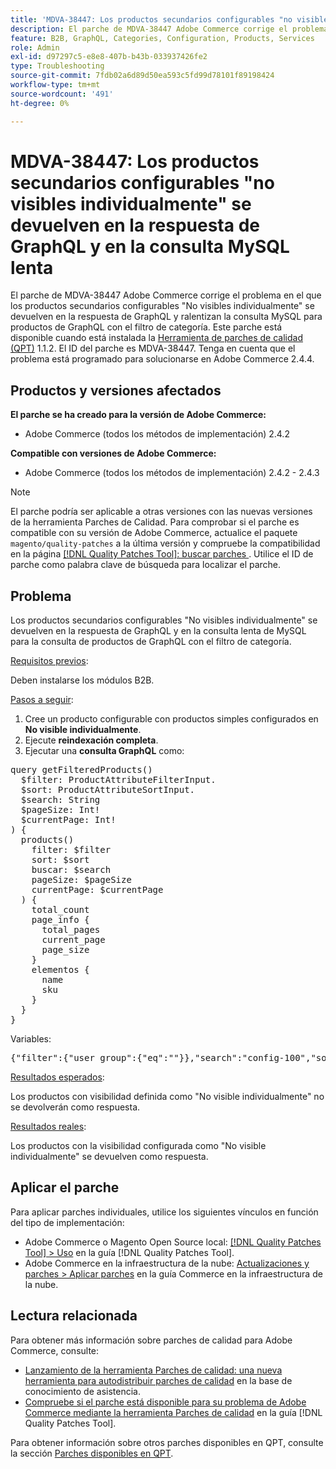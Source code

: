 ```yaml
---
title: 'MDVA-38447: Los productos secundarios configurables "no visibles individualmente" se devuelven en la respuesta de GraphQL y en la consulta MySQL lenta'
description: El parche de MDVA-38447 Adobe Commerce corrige el problema en el que los productos secundarios configurables "No visibles individualmente" se devuelven en la respuesta de GraphQL y ralentizan la consulta MySQL para productos de GraphQL con el filtro de categoría. Este parche está disponible cuando está instalada la [Quality Patches Tool (QPT)](https://experienceleague.adobe.com/es/docs/commerce-operations/tools/quality-patches-tool/quality-patches-tool-to-self-serve-quality-patches) 1.1.2. El ID del parche es MDVA-38447. Tenga en cuenta que el problema está programado para solucionarse en Adobe Commerce 2.4.4.
feature: B2B, GraphQL, Categories, Configuration, Products, Services
role: Admin
exl-id: d97297c5-e8e8-407b-b43b-033937426fe2
type: Troubleshooting
source-git-commit: 7fdb02a6d89d50ea593c5fd99d78101f89198424
workflow-type: tm+mt
source-wordcount: '491'
ht-degree: 0%

---
```


# MDVA-38447: Los productos secundarios configurables &quot;no visibles individualmente&quot; se devuelven en la respuesta de GraphQL y en la consulta MySQL lenta

El parche de MDVA-38447 Adobe Commerce corrige el problema en el que los productos secundarios configurables &quot;No visibles individualmente&quot; se devuelven en la respuesta de GraphQL y ralentizan la consulta MySQL para productos de GraphQL con el filtro de categoría. Este parche está disponible cuando está instalada la [Herramienta de parches de calidad (QPT)](https://experienceleague.adobe.com/es/docs/commerce-operations/tools/quality-patches-tool/quality-patches-tool-to-self-serve-quality-patches) 1.1.2. El ID del parche es MDVA-38447. Tenga en cuenta que el problema está programado para solucionarse en Adobe Commerce 2.4.4.

## Productos y versiones afectados

**El parche se ha creado para la versión de Adobe Commerce:**

* Adobe Commerce (todos los métodos de implementación) 2.4.2

**Compatible con versiones de Adobe Commerce:**

* Adobe Commerce (todos los métodos de implementación) 2.4.2 - 2.4.3

>[!NOTE]
>
>El parche podría ser aplicable a otras versiones con las nuevas versiones de la herramienta Parches de Calidad. Para comprobar si el parche es compatible con su versión de Adobe Commerce, actualice el paquete `magento/quality-patches` a la última versión y compruebe la compatibilidad en la página [[!DNL Quality Patches Tool]: buscar parches ](https://experienceleague.adobe.com/es/docs/commerce-operations/tools/quality-patches-tool/quality-patches-tool-to-self-serve-quality-patches). Utilice el ID de parche como palabra clave de búsqueda para localizar el parche.

## Problema

Los productos secundarios configurables &quot;No visibles individualmente&quot; se devuelven en la respuesta de GraphQL y en la consulta lenta de MySQL para la consulta de productos de GraphQL con el filtro de categoría.

<u>Requisitos previos</u>:

Deben instalarse los módulos B2B.

<u>Pasos a seguir</u>:

1. Cree un producto configurable con productos simples configurados en **No visible individualmente**.
1. Ejecute **reindexación completa**.
1. Ejecutar una **consulta GraphQL** como:

<pre>query getFilteredProducts()
  $filter: ProductAttributeFilterInput.
  $sort: ProductAttributeSortInput.
  $search: String
  $pageSize: Int!
  $currentPage: Int!
) &lbrace;
  products()
    filter: $filter
    sort: $sort
    buscar: $search
    pageSize: $pageSize
    currentPage: $currentPage
  ) &lbrace;
    total_count
    page_info &lbrace;
      total_pages
      current_page
      page_size
    &rbrace;
    elementos &lbrace;
      name
      sku
    &rbrace;
  &rbrace;
&rbrace;</pre>

Variables:

<pre>{"filter":{"user_group":{"eq":""}},"search":"config-100","sort":{},"pageSize":200,"currentPage":1}
</pre>

<u>Resultados esperados</u>:

Los productos con visibilidad definida como &quot;No visible individualmente&quot; no se devolverán como respuesta.

<u>Resultados reales</u>:

Los productos con la visibilidad configurada como &quot;No visible individualmente&quot; se devuelven como respuesta.

## Aplicar el parche

Para aplicar parches individuales, utilice los siguientes vínculos en función del tipo de implementación:

* Adobe Commerce o Magento Open Source local: [[!DNL Quality Patches Tool] > Uso](/help/tools/quality-patches-tool/usage.md) en la guía [!DNL Quality Patches Tool].
* Adobe Commerce en la infraestructura de la nube: [Actualizaciones y parches > Aplicar parches](https://experienceleague.adobe.com/docs/commerce-cloud-service/user-guide/develop/upgrade/apply-patches.html?lang=es) en la guía Commerce en la infraestructura de la nube.

## Lectura relacionada

Para obtener más información sobre parches de calidad para Adobe Commerce, consulte:

* [Lanzamiento de la herramienta Parches de calidad: una nueva herramienta para autodistribuir parches de calidad](https://experienceleague.adobe.com/es/docs/commerce-operations/tools/quality-patches-tool/quality-patches-tool-to-self-serve-quality-patches) en la base de conocimiento de asistencia.
* [Compruebe si el parche está disponible para su problema de Adobe Commerce mediante la herramienta Parches de calidad](/help/tools/quality-patches-tool/patches-available-in-qpt/check-patch-for-magento-issue-with-magento-quality-patches.md) en la guía [!DNL Quality Patches Tool].

Para obtener información sobre otros parches disponibles en QPT, consulte la sección [Parches disponibles en QPT](https://experienceleague.adobe.com/tools/commerce-quality-patches/index.html?lang=es).

